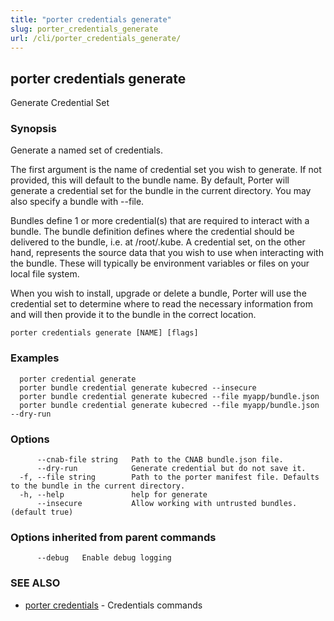 ```yaml
---
title: "porter credentials generate"
slug: porter_credentials_generate
url: /cli/porter_credentials_generate/
---
```

## porter credentials generate

Generate Credential Set

### Synopsis

Generate a named set of credentials.

The first argument is the name of credential set you wish to generate. If not
provided, this will default to the bundle name. By default, Porter will 
generate a credential set for the bundle in the current directory. You may also
specify a bundle with --file.

Bundles define 1 or more credential(s) that are required to interact with a 
bundle. The bundle definition defines where the credential should be delivered
to the bundle, i.e. at /root/.kube. A credential set, on the other hand, 
represents the source data that you wish to use when interacting with the 
bundle. These will typically be environment variables or files on your local 
file system. 

When you wish to install, upgrade or delete a bundle, Porter will use the 
credential set to determine where to read the necessary information from and
will then provide it to the bundle in the correct location. 

```
porter credentials generate [NAME] [flags]
```

### Examples

```
  porter credential generate
  porter bundle credential generate kubecred --insecure
  porter bundle credential generate kubecred --file myapp/bundle.json
  porter bundle credential generate kubecred --file myapp/bundle.json --dry-run

```

### Options

```
      --cnab-file string   Path to the CNAB bundle.json file.
      --dry-run            Generate credential but do not save it.
  -f, --file string        Path to the porter manifest file. Defaults to the bundle in the current directory.
  -h, --help               help for generate
      --insecure           Allow working with untrusted bundles. (default true)
```

### Options inherited from parent commands

```
      --debug   Enable debug logging
```

### SEE ALSO

* [porter credentials](/cli/porter_credentials/)	 - Credentials commands

